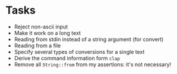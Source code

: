 # Tasks
* Reject non-ascii input
* Make it work on a long text
* Reading from stdin instead of a string argument (for convert)
* Reading from a file
* Specify several types of conversions for a single text
* Derive the command information form `clap`
* Remove all `String::from` from my assertions: it's not necessary!
